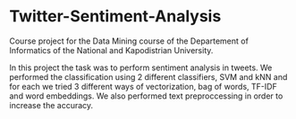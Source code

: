 # Twitter-Sentiment-Analysis

Course project for the Data Mining course of the Departement of Informatics of the National and Kapodistrian University.

In this project the task was to perform sentiment analysis in tweets. We performed the classification using 2 different classifiers, SVM and kNN and for each we tried 3 different ways of vectorization, bag of words, TF-IDF and word embeddings. We also performed text preproccessing in order to increase the accuracy.
